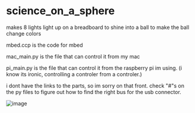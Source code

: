 # science_on_a_sphere
makes 8 lights light up on a breadboard to shine into a ball to make the ball change colors

mbed.ccp is the code for mbed

mac_main.py is the file that can control it from my mac

pi_main.py is the file that can control it from the raspberry pi im using. (i know its ironic, controlling a controler from a controler.)

i dont have the links to the parts, so im sorry on that front. check "#"s on the py files to figure out how to find the right bus for the usb connector.

![image](https://user-images.githubusercontent.com/56010135/140564730-85de98e8-4a60-4ab4-84d6-073b33801394.png)

